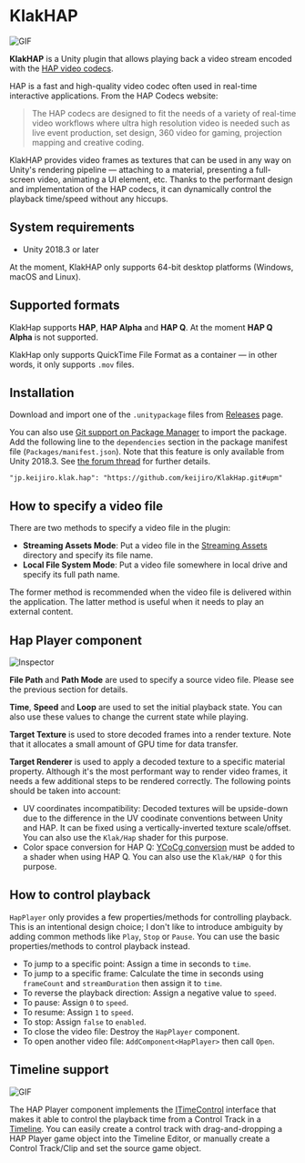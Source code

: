KlakHAP
=======

![GIF](https://i.imgur.com/exuJAIA.gif)

**KlakHAP** is a Unity plugin that allows playing back a video stream encoded
with the [HAP video codecs].

HAP is a fast and high-quality video codec often used in real-time interactive
applications. From the HAP Codecs website:

> The HAP codecs are designed to fit the needs of a variety of real-time video
> workflows where ultra high resolution video is needed such as live event
> production, set design, 360 video for gaming, projection mapping and creative
> coding.

KlakHAP provides video frames as textures that can be used in any way on
Unity's rendering pipeline — attaching to a material, presenting a full-screen
video, animating a UI element, etc. Thanks to the performant design and
implementation of the HAP codecs, it can dynamically control the playback
time/speed without any hiccups.

[HAP video codecs]: https://hap.video/

System requirements
-------------------

- Unity 2018.3 or later

At the moment, KlakHAP only supports 64-bit desktop platforms (Windows, macOS
and Linux).

Supported formats
-----------------

KlakHap supports **HAP**, **HAP Alpha** and **HAP Q**. At the moment **HAP Q
Alpha** is not supported.

KlakHap only supports QuickTime File Format as a container — in other words,
it only supports `.mov` files.

Installation
------------

Download and import one of the `.unitypackage` files from [Releases] page.

You can also use [Git support on Package Manager] to import the package. Add
the following line to the `dependencies` section in the package manifest file
(`Packages/manifest.json`). Note that this feature is only available from
Unity 2018.3. See [the forum thread][Git support on Package Manager] for
further details.

```
"jp.keijiro.klak.hap": "https://github.com/keijiro/KlakHap.git#upm"
```

[Releases]: https://github.com/keijiro/KlakHap/releases
[Git support on Package Manager]:
  https://forum.unity.com/threads/git-support-on-package-manager.573673/

How to specify a video file
---------------------------

There are two methods to specify a video file in the plugin:

- **Streaming Assets Mode**: Put a video file in the [Streaming Assets]
  directory and specify its file name.
- **Local File System Mode**: Put a video file somewhere in local drive
  and specify its full path name.

The former method is recommended when the video file is delivered within the
application. The latter method is useful when it needs to play an external
content.

[Streaming Assets]: https://docs.unity3d.com/Manual/StreamingAssets.html

Hap Player component
--------------------

![Inspector](https://i.imgur.com/pIACL4W.png)

**File Path** and **Path Mode** are used to specify a source video file. Please
see the previous section for details.

**Time**, **Speed** and **Loop** are used to set the initial playback state.
You can also use these values to change the current state while playing.

**Target Texture** is used to store decoded frames into a render texture. Note
that it allocates a small amount of GPU time for data transfer.

**Target Renderer** is used to apply a decoded texture to a specific material
property. Although it's the most performant way to render video frames, it
needs a few additional steps to be rendered correctly. The following points
should be taken into account:

- UV coordinates incompatibility: Decoded textures will be upside-down due to
  the difference in the UV coodinate conventions between Unity and HAP. It can
  be fixed using a vertically-inverted texture scale/offset. You can also use
  the `Klak/Hap` shader for this purpose.
- Color space conversion for HAP Q: [YCoCg conversion] must be added to a
  shader when using HAP Q. You can also use the `Klak/HAP Q` for this purpose.

[YCoCg conversion]:
  https://gist.github.com/dlublin/90f879cfe027ebf5792bdadf2c911bb5

How to control playback
-----------------------

`HapPlayer` only provides a few properties/methods for controlling playback.
This is an intentional design choice; I don't like to introduce ambiguity by
adding common methods like `Play`, `Stop` or `Pause`. You can use the basic
properties/methods to control playback instead.

- To jump to a specific point: Assign a time in seconds to `time`.
- To jump to a specific frame: Calculate the time in seconds using `frameCount`
  and `streamDuration` then assign it to `time`.
- To reverse the playback direction: Assign a negative value to `speed`.
- To pause: Assign `0` to `speed`.
- To resume: Assign `1` to `speed`.
- To stop: Assign `false` to `enabled`.
- To close the video file: Destroy the `HapPlayer` component.
- To open another video file: `AddComponent<HapPlayer>` then call `Open`.

Timeline support
----------------

![GIF](https://i.imgur.com/efrvvye.gif)

The HAP Player component implements the [ITimeControl] interface that makes
it able to control the playback time from a Control Track in a [Timeline].
You can easily create a control track with drag-and-dropping a HAP Player
game object into the Timeline Editor, or manually create a Control Track/Clip
and set the source game object.

[ITimeControl]: https://docs.unity3d.com/ScriptReference/Timeline.ITimeControl.html
[Timeline]: https://docs.unity3d.com/Manual/TimelineSection.html
